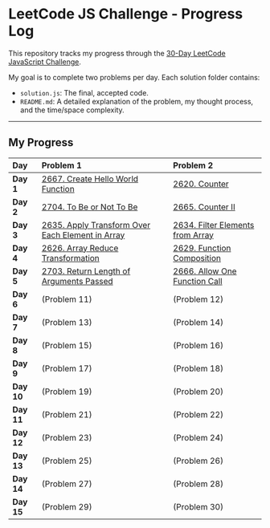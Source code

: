 # LeetCode JS Challenge - Progress Log

This repository tracks my progress through the [30-Day LeetCode JavaScript Challenge](https://leetcode.com/studyplan/30-days-of-javascript/).

My goal is to complete two problems per day. Each solution folder contains:
* `solution.js`: The final, accepted code.
* `README.md`: A detailed explanation of the problem, my thought process, and the time/space complexity.

---

## My Progress

| Day | Problem 1 | Problem 2 |
| :--- | :--- | :--- |
| **Day 1** | [2667. Create Hello World Function](./Day-01/2667-HelloWorld/) | [2620. Counter](./Day-01/2620-Counter/) |
| **Day 2** | [2704. To Be or Not To Be](./Day-02//2704-ToBeOrNotToBe/) | [2665. Counter II](./Day-02/2665-CounterII/) |
| **Day 3** | [2635. Apply Transform Over Each Element in Array](./Day-03/2635-ApplyTransformOverEachElementInArray/) | [2634. Filter Elements from Array](./Day-03/2634-FilterElementsFromArray/) |
| **Day 4** | [2626. Array Reduce Transformation](./DAY-04/2626-ArrayReduceTransformation/) | [2629. Function Composition](./DAY-04/2629-FunctionComposition/) |
| **Day 5** | [2703. Return Length of Arguments Passed](./Day-05/2703-ReturnLengthofArgumentsPassed/) | [2666. Allow One Function Call](./Day-05/2666-AllowOneFunctionCall/) |
| **Day 6** | (Problem 11) | (Problem 12) |
| **Day 7** | (Problem 13) | (Problem 14) |
| **Day 8** | (Problem 15) | (Problem 16) |
| **Day 9** | (Problem 17) | (Problem 18) |
| **Day 10** | (Problem 19) | (Problem 20) |
| **Day 11** | (Problem 21) | (Problem 22) |
| **Day 12** | (Problem 23) | (Problem 24) |
| **Day 13** | (Problem 25) | (Problem 26) |
| **Day 14** | (Problem 27) | (Problem 28) |
| **Day 15** | (Problem 29) | (Problem 30) |